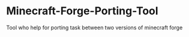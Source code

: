 # Minecraft-Forge-Porting-Tool
Tool who help for porting task between two versions of minecraft forge

